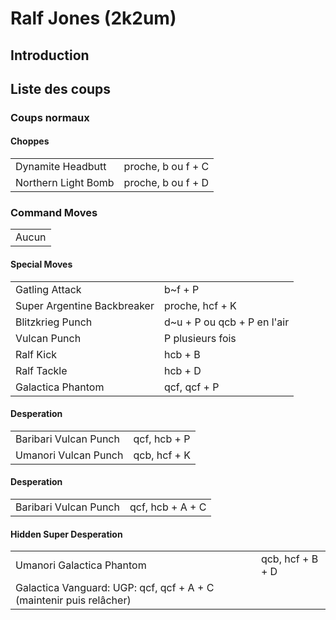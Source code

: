 # Ralf Jones (2k2um)

## Introduction

## Liste des coups

### Coups normaux

#### Choppes

|                     |                    |
|---------------------|--------------------|
| Dynamite Headbutt   | proche, b ou f + C |
| Northern Light Bomb | proche, b ou f + D |

### Command Moves

|       |
|-------|
| Aucun |

#### Special Moves

|                             |                              |
|-----------------------------|------------------------------|
| Gatling Attack              | b\~f + P                     |
| Super Argentine Backbreaker | proche, hcf + K              |
| Blitzkrieg Punch            | d\~u + P ou qcb + P en l'air |
| Vulcan Punch                | P plusieurs fois             |
| Ralf Kick                   | hcb + B                      |
| Ralf Tackle                 | hcb + D                      |
| Galactica Phantom           | qcf, qcf + P                 |

#### Desperation

|                       |              |
|-----------------------|--------------|
| Baribari Vulcan Punch | qcf, hcb + P |
| Umanori Vulcan Punch  | qcb, hcf + K |

#### Desperation

|                       |                  |
|-----------------------|------------------|
| Baribari Vulcan Punch | qcf, hcb + A + C |

#### Hidden Super Desperation

|                                                                     |                  |
|---------------------------------------------------------------------|------------------|
| Umanori Galactica Phantom                                           | qcb, hcf + B + D |
| Galactica Vanguard: UGP: qcf, qcf + A + C (maintenir puis relâcher) |                  |
